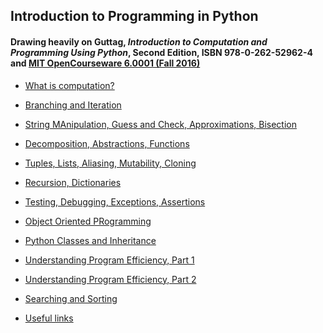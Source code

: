 ## Introduction to Programming in Python
####  Drawing heavily on Guttag, *Introduction to Computation and Programming Using Python*, Second Edition, ISBN 978-0-262-52962-4 and [MIT OpenCourseware 6.0001 (Fall 2016)](https://ocw.mit.edu/courses/electrical-engineering-and-computer-science/6-0001-introduction-to-computer-science-and-programming-in-python-fall-2016/)

* [What is computation?]()
* [Branching and Iteration]()
* [String MAnipulation, Guess and Check, Approximations, Bisection]()
* [Decomposition, Abstractions, Functions]()
* [Tuples, Lists, Aliasing, Mutability, Cloning]()
* [Recursion, Dictionaries]()
* [Testing, Debugging, Exceptions, Assertions]()
* [Object Oriented PRogramming]()
* [Python Classes and Inheritance]()
* [Understanding Program Efficiency, Part 1]()
* [Understanding Program Efficiency, Part 2]()
* [Searching and Sorting]()

* [Useful links](LINKS.md)


